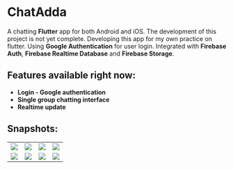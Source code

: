 # ChatAdda
A chatting **Flutter** app for both Android and iOS. The development of this project is not yet complete. Developing this app for my own practice on flutter. Using **Google Authentication** for user login. Integrated with **Firebase Auth**, **Firebase Realtime Database** and **Firebase Storage**.

## Features available right now:
* **Login - Google authentication**
* **Single group chatting interface**
* **Realtime update**

## Snapshots:
|  |  |  |  |
|---|---|---|---|
| ![](/Snapshots/1.png) | ![](/Snapshots/2.png) | ![](/Snapshots/3.png) | ![](/Snapshots/4.png) |
| ![](/Snapshots/5.png) | ![](/Snapshots/6.png) | ![](/Snapshots/7.png) | ![](/Snapshots/8.png) |

